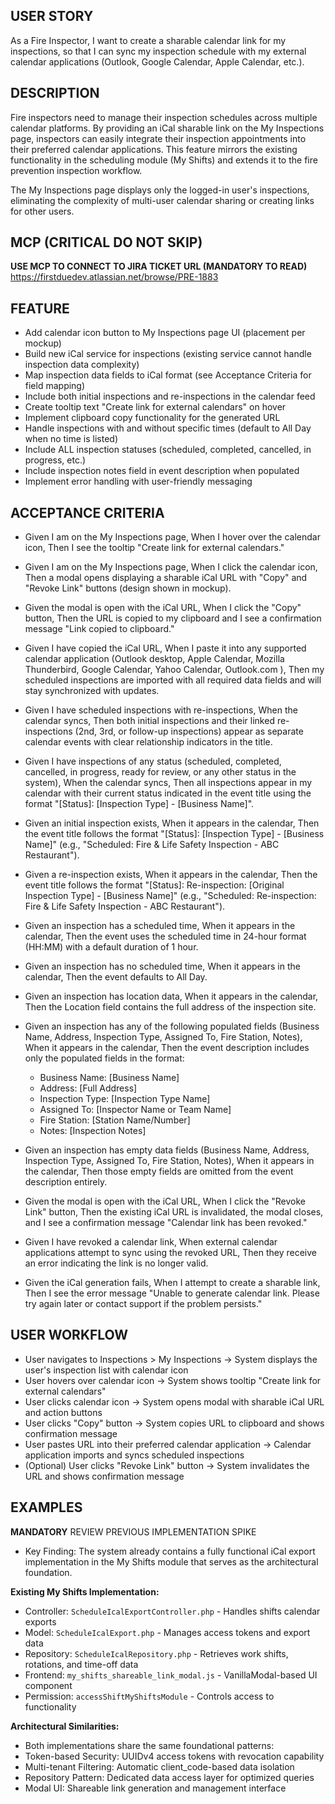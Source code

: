## USER STORY
As a Fire Inspector, I want to create a sharable calendar link for my inspections, so that I can sync my inspection schedule with my external calendar applications (Outlook, Google Calendar, Apple Calendar, etc.).

## DESCRIPTION
Fire inspectors need to manage their inspection schedules across multiple calendar platforms. By providing an iCal sharable link on the My Inspections page, inspectors can easily integrate their inspection appointments into their preferred calendar applications. This feature mirrors the existing functionality in the scheduling module (My Shifts) and extends it to the fire prevention inspection workflow.

The My Inspections page displays only the logged-in user's inspections, eliminating the complexity of multi-user calendar sharing or creating links for other users.

## MCP (CRITICAL DO NOT SKIP)
**USE MCP TO CONNECT TO JIRA TICKET URL (MANDATORY TO READ)** https://firstduedev.atlassian.net/browse/PRE-1883

## FEATURE
- Add calendar icon button to My Inspections page UI (placement per mockup)
- Build new iCal service for inspections (existing service cannot handle inspection data complexity)
- Map inspection data fields to iCal format (see Acceptance Criteria for field mapping)
- Include both initial inspections and re-inspections in the calendar feed
- Create tooltip text "Create link for external calendars" on hover
- Implement clipboard copy functionality for the generated URL
- Handle inspections with and without specific times (default to All Day when no time is listed)
- Include ALL inspection statuses (scheduled, completed, cancelled, in progress, etc.)
- Include inspection notes field in event description when populated
- Implement error handling with user-friendly messaging

## ACCEPTANCE CRITERIA
- Given I am on the My Inspections page, When I hover over the calendar icon, Then I see the tooltip "Create link for external calendars."
- Given I am on the My Inspections page, When I click the calendar icon, Then a modal opens displaying a sharable iCal URL with "Copy" and "Revoke Link" buttons (design shown in mockup).
- Given the modal is open with the iCal URL, When I click the "Copy" button, Then the URL is copied to my clipboard and I see a confirmation message "Link copied to clipboard."
- Given I have copied the iCal URL, When I paste it into any supported calendar application (Outlook desktop, Apple Calendar, Mozilla Thunderbird, Google Calendar, Yahoo Calendar, Outlook.com ), Then my scheduled inspections are imported with all required data fields and will stay synchronized with updates.
- Given I have scheduled inspections with re-inspections, When the calendar syncs, Then both initial inspections and their linked re-inspections (2nd, 3rd, or follow-up inspections) appear as separate calendar events with clear relationship indicators in the title.
- Given I have inspections of any status (scheduled, completed, cancelled, in progress, ready for review, or any other status in the system), When the calendar syncs, Then all inspections appear in my calendar with their current status indicated in the event title using the format "[Status]: [Inspection Type] - [Business Name]".
- Given an initial inspection exists, When it appears in the calendar, Then the event title follows the format "[Status]: [Inspection Type] - [Business Name]" (e.g., "Scheduled: Fire & Life Safety Inspection - ABC Restaurant").
- Given a re-inspection exists, When it appears in the calendar, Then the event title follows the format "[Status]: Re-inspection: [Original Inspection Type] - [Business Name]" (e.g., "Scheduled: Re-inspection: Fire & Life Safety Inspection - ABC Restaurant").
- Given an inspection has a scheduled time, When it appears in the calendar, Then the event uses the scheduled time in 24-hour format (HH:MM) with a default duration of 1 hour.
- Given an inspection has no scheduled time, When it appears in the calendar, Then the event defaults to All Day.
- Given an inspection has location data, When it appears in the calendar, Then the Location field contains the full address of the inspection site.

- Given an inspection has any of the following populated fields (Business Name, Address, Inspection Type, Assigned To, Fire Station, Notes), When it appears in the calendar, Then the event description includes only the populated fields in the format:
  - Business Name: [Business Name]
  - Address: [Full Address]
  - Inspection Type: [Inspection Type Name]
  - Assigned To: [Inspector Name or Team Name]
  - Fire Station: [Station Name/Number]
  - Notes: [Inspection Notes]

- Given an inspection has empty data fields (Business Name, Address, Inspection Type, Assigned To, Fire Station, Notes), When it appears in the calendar, Then those empty fields are omitted from the event description entirely.
- Given the modal is open with the iCal URL, When I click the "Revoke Link" button, Then the existing iCal URL is invalidated, the modal closes, and I see a confirmation message "Calendar link has been revoked."
- Given I have revoked a calendar link, When external calendar applications attempt to sync using the revoked URL, Then they receive an error indicating the link is no longer valid.
- Given the iCal generation fails, When I attempt to create a sharable link, Then I see the error message "Unable to generate calendar link. Please try again later or contact support if the problem persists."

## USER WORKFLOW
- User navigates to Inspections > My Inspections → System displays the user's inspection list with calendar icon
- User hovers over calendar icon → System shows tooltip "Create link for external calendars"
- User clicks calendar icon → System opens modal with sharable iCal URL and action buttons
- User clicks "Copy" button → System copies URL to clipboard and shows confirmation message
- User pastes URL into their preferred calendar application → Calendar application imports and syncs scheduled inspections
- (Optional) User clicks "Revoke Link" button → System invalidates the URL and shows confirmation message

## EXAMPLES
**MANDATORY** REVIEW PREVIOUS IMPLEMENTATION SPIKE
- Key Finding: The system already contains a fully functional iCal export implementation in the My Shifts module that serves as the architectural foundation.

**Existing My Shifts Implementation:**
- Controller: `ScheduleIcalExportController.php` - Handles shifts calendar exports
- Model: `ScheduleIcalExport.php` - Manages access tokens and export data
- Repository: `ScheduleIcalRepository.php` - Retrieves work shifts, rotations, and time-off data
- Frontend: `my_shifts_shareable_link_modal.js` - VanillaModal-based UI component
- Permission: `accessShiftMyShiftsModule` - Controls access to functionality

**Architectural Similarities:**
- Both implementations share the same foundational patterns:
- Token-based Security: UUIDv4 access tokens with revocation capability
- Multi-tenant Filtering: Automatic client_code-based data isolation
- Repository Pattern: Dedicated data access layer for optimized queries
- Modal UI: Shareable link generation and management interface